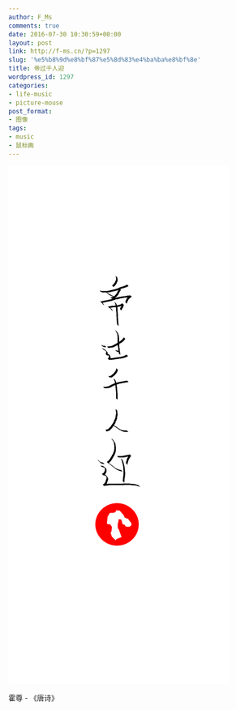 ```yaml
---
author: F_Ms
comments: true
date: 2016-07-30 10:30:59+00:00
layout: post
link: http://f-ms.cn/?p=1297
slug: '%e5%b8%9d%e8%bf%87%e5%8d%83%e4%ba%ba%e8%bf%8e'
title: 帝过千人迎
wordpress_id: 1297
categories:
- life-music
- picture-mouse
post_format:
- 图像
tags:
- music
- 鼠标画
---
```


![20160729_帝过千人迎](/img/post/wp/2016/07/20160729_帝过千人迎.png)


霍尊 - 《唐诗》
